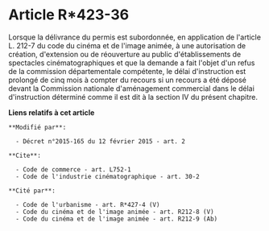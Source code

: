 # Article R*423-36

Lorsque la délivrance du permis est subordonnée, en application de l'article L. 212-7 du code du cinéma et de l'image animée,
à une autorisation de création, d'extension ou de réouverture au public d'établissements de spectacles cinématographiques et
que la demande a fait l'objet d'un refus de la commission départementale compétente, le délai d'instruction est prolongé de
cinq mois à compter du recours si un recours a été déposé devant la Commission nationale d'aménagement commercial dans le
délai d'instruction déterminé comme il est dit à la section IV du présent chapitre.

**Liens relatifs à cet article**

	**Modifié par**:

	  - Décret n°2015-165 du 12 février 2015 - art. 2

	**Cite**:

	  - Code de commerce - art. L752-1
	  - Code de l'industrie cinématographique - art. 30-2

	**Cité par**:

	  - Code de l'urbanisme - art. R*427-4 (V)
	  - Code du cinéma et de l'image animée - art. R212-8 (V)
	  - Code du cinéma et de l'image animée - art. R212-9 (Ab)
